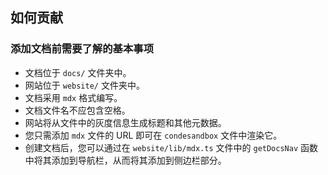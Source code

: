 ## 如何贡献

### 添加文档前需要了解的基本事项

- 文档位于 `docs/` 文件夹中。
- 网站位于 `website/` 文件夹中。
- 文档采用 `mdx` 格式编写。
- 文档文件名不应包含空格。
- 网站将从文件中的灰度信息生成标题和其他元数据。
- 您只需添加 `mdx` 文件的 URL 即可在 `condesandbox` 文件中渲染它。
- 创建文档后，您可以通过在 `website/lib/mdx.ts` 文件中的 `getDocsNav` 函数中将其添加到导航栏，从而将其添加到侧边栏部分。
